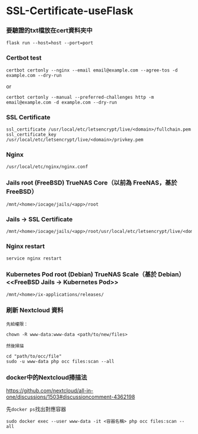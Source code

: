# SSL-Certificate-useFlask

### 要驗證的txt檔放在cert資料夾中
```
flask run --host=host --port=port
```

### Certbot test
```
certbot certonly --nginx --email email@example.com --agree-tos -d example.com --dry-run
```

or

```
certbot certonly --manual --preferred-challenges http -m email@example.com -d example.com --dry-run
```

### SSL Certificate
```
ssl_certificate /usr/local/etc/letsencrypt/live/<domain>/fullchain.pem
ssl_certificate_key /usr/local/etc/letsencrypt/live/<domain>/privkey.pem
```

### Nginx
```
/usr/local/etc/nginx/nginx.conf
```

### Jails root (FreeBSD) TrueNAS Core（以前為 FreeNAS，基於 FreeBSD）
```
/mnt/<home>/iocage/jails/<app>/root
```

### Jails -> SSL Certificate
```
/mnt/<home>/iocage/jails/<app>/root/usr/local/etc/letsencrypt/live/<domain>
```

### Nginx restart
```
service nginx restart
```

### Kubernetes Pod root (Debian) TrueNAS Scale（基於 Debian） <<FreeBSD Jails -> Kubernetes Pod>>
```
/mnt/<home>/ix-applications/releases/
```
  
### 刷新 Nextcloud 資料
```
先給權限：

chown -R www-data:www-data <path/to/new/files>

然後掃描

cd "path/to/occ/file"
sudo -u www-data php occ files:scan --all
```
  
### docker中的Nextcloud掃描法
https://github.com/nextcloud/all-in-one/discussions/1503#discussioncomment-4362198
  
先`docker ps`找出對應容器
  
```
sudo docker exec --user www-data -it <容器名稱> php occ files:scan --all
```
